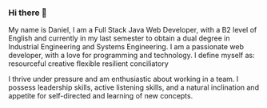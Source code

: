 ### Hi there 👋
My name is Daniel, I am a Full Stack Java Web Developer, with a B2 level of English and currently in my last semester to obtain a dual degree in Industrial Engineering and Systems Engineering. 
I am a passionate web developer, with a love for programming and technology. I define myself as: 
<words>
  <word>resourceful</word>
  <word>creative</word>
  <word>flexible</word>
  <word>resilient</word>
  <word>conciliatory</word>
</words>

I thrive under pressure and am enthusiastic about working in a team. I possess leadership skills, active listening skills, and a natural inclination and appetite for self-directed and learning of new concepts.
